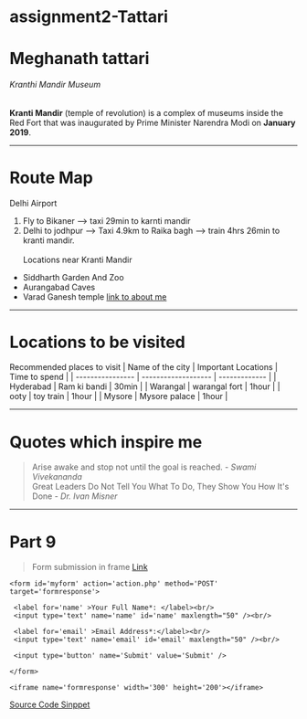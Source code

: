 # assignment2-Tattari
# Meghanath tattari
###### Kranthi Mandir Museum
**Kranti Mandir** (temple of revolution) is a complex of museums inside the Red Fort that was inaugurated by Prime Minister Narendra Modi on **January 2019**.
***
# Route Map
Delhi Airport
1. Fly to Bikaner --> taxi 29min to karnti mandir
2. Delhi to jodhpur --> Taxi 4.9km to Raika bagh --> train 4hrs 26min to kranti mandir.<br><br>
Locations near Kranti Mandir
* Siddharth Garden And Zoo
* Aurangabad Caves
* Varad Ganesh temple
[link to about me](AboutMe.md)

***
# Locations to be visited
Recommended places to visit
| Name of the city | Important Locations | Time to spend |
| ---------------- | ------------------- | ------------- |
| Hyderabad | Ram ki bandi | 30min |
| Warangal | warangal fort | 1hour |
| ooty | toy train | 1hour |
| Mysore | Mysore palace | 1hour |

***
# Quotes which inspire me
> Arise awake and stop not until the goal is reached. - *Swami Vivekananda*<br>
> Great Leaders Do Not Tell You What To Do, They Show You How It's Done - *Dr. Ivan Misner*

***
 # Part 9
>Form submission in frame
 [Link](https://stackoverflow.com/questions/36348476/form-submission-in-frame)

 ```
<form id='myform' action='action.php' method='POST' target='formresponse'>

  <label for='name' >Your Full Name*: </label><br/>
  <input type='text' name='name' id='name' maxlength="50" /><br/>

  <label for='email' >Email Address*:</label><br/>
  <input type='text' name='email' id='email' maxlength="50" /><br/>

  <input type='button' name='Submit' value='Submit' />

</form>

<iframe name='formresponse' width='300' height='200'></iframe>
```
[Source Code Sinppet](https://css-tricks.com/snippets/html/post-data-to-an-iframe/)






